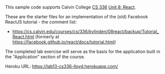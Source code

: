 This sample code supports Calvin College
[CS 336](https://cs.calvin.edu/courses/cs/336/kvlinden)
[Unit 8: React](https://cs.calvin.edu/courses/cs/336/kvlinden/08react/index.html).

These are the starter files for an implementation of the (old) Facebook ReactJS tutorial -
the comment list:

- https://cs.calvin.edu/courses/cs/336/kvlinden/08react/backup/Tutorial_React.html
(formerly at https://facebook.github.io/react/docs/tutorial.html)

The completed lab exercise will serve as the basis for the application built in
the "Application" section of the course.

Heroku URL: https://lab13-cs336-lloyd.herokuapp.com/

